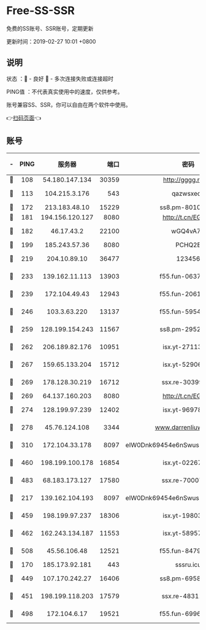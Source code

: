 # Free-SS-SSR

免费的SS账号、SSR账号，定期更新

更新时间：2019-02-27 10:01 +0800

## 说明

状态     ：🙂 - 良好 🙁 - 多次连接失败或连接超时

PING值   ：不代表真实使用中的速度，仅供参考。

账号兼容SS、SSR，你可以自由在两个软件中使用。

👉[扫码页面](https://liesauer.github.io/free-ss-ssr.github.io/)👈

## 账号

|-|PING|服务器|端口|密码|加密方式|区域|
|:----:|:----:|:-----:|-----:|:----:|:----:|:----:|
|🙂|108|54.180.147.134|30359|http://gggg.rocks|chacha20|KR|
|🙂|113|104.215.3.176|543|qazwsxedc|aes-256-gcm|JP|
|🙂|172|213.183.48.10|15229|ss8.pm-80109234|rc4-md5|RU|
|🙂|181|194.156.120.127|8080|http://t.cn/EGJIyrl|rc4-md5|RU|
|🙂|182|46.17.43.2|22100|wGQ4vA7D|aes-256-gcm|RU|
|🙂|199|185.243.57.36|8080|PCHQ2E|rc4-md5|US|
|🙂|219|204.10.89.10|36477|123456|aes-256-cfb|US|
|🙂|233|139.162.11.113|13903|f55.fun-06375860|aes-256-cfb|SG|
|🙂|239|172.104.49.43|12943|f55.fun-20618102|aes-256-cfb|SG|
|🙂|246|103.3.63.220|13137|f55.fun-59543154|aes-256-cfb|SG|
|🙂|259|128.199.154.243|11567|ss8.pm-29529398|aes-256-cfb|SG|
|🙂|262|206.189.82.176|10951|isx.yt-27113365|aes-256-cfb|SG|
|🙂|267|159.65.133.204|15712|isx.yt-52906154|aes-256-cfb|SG|
|🙂|269|178.128.30.219|16712|ssx.re-30399462|aes-256-cfb|SG|
|🙂|269|64.137.160.203|8080|http://t.cn/EGJIyrl|rc4-md5|CA|
|🙂|274|128.199.97.239|12402|isx.yt-96978808|aes-256-cfb|SG|
|🙂|278|45.76.124.108|3344|www.darrenliuwei.com|aes-256-cfb|AU|
|🙂|310|172.104.33.178|8097|eIW0Dnk69454e6nSwuspv9DmS201tQ0D|aes-256-cfb|SG|
|🙂|460|198.199.100.178|16854|isx.yt-02267760|aes-256-cfb|US|
|🙂|483|68.183.173.127|17580|ssx.re-70007414|aes-256-cfb|US|
|🙂|217|139.162.104.193|8097|eIW0Dnk69454e6nSwuspv9DmS201tQ0D|aes-256-cfb|JP|
|🙂|459|198.199.97.237|18306|isx.yt-19803793|aes-256-cfb|US|
|🙂|462|162.243.134.187|11553|isx.yt-58957089|aes-256-cfb|US|
|🙂|508|45.56.106.48|12521|f55.fun-84790716|aes-256-cfb|US|
|🙁|170|185.173.92.181|443|sssru.icu|rc4-md5|RU|
|🙁|449|107.170.242.27|16406|ss8.pm-69587797|aes-256-cfb|US|
|🙁|451|198.199.118.203|17579|ssx.re-48311289|aes-256-cfb|US|
|🙁|498|172.104.6.17|19521|f55.fun-69966470|aes-256-cfb|US|
